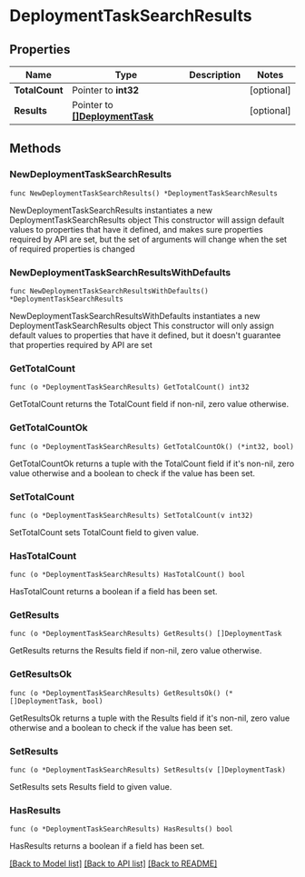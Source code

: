 # DeploymentTaskSearchResults

## Properties

Name | Type | Description | Notes
------------ | ------------- | ------------- | -------------
**TotalCount** | Pointer to **int32** |  | [optional] 
**Results** | Pointer to [**[]DeploymentTask**](DeploymentTask.md) |  | [optional] 

## Methods

### NewDeploymentTaskSearchResults

`func NewDeploymentTaskSearchResults() *DeploymentTaskSearchResults`

NewDeploymentTaskSearchResults instantiates a new DeploymentTaskSearchResults object
This constructor will assign default values to properties that have it defined,
and makes sure properties required by API are set, but the set of arguments
will change when the set of required properties is changed

### NewDeploymentTaskSearchResultsWithDefaults

`func NewDeploymentTaskSearchResultsWithDefaults() *DeploymentTaskSearchResults`

NewDeploymentTaskSearchResultsWithDefaults instantiates a new DeploymentTaskSearchResults object
This constructor will only assign default values to properties that have it defined,
but it doesn't guarantee that properties required by API are set

### GetTotalCount

`func (o *DeploymentTaskSearchResults) GetTotalCount() int32`

GetTotalCount returns the TotalCount field if non-nil, zero value otherwise.

### GetTotalCountOk

`func (o *DeploymentTaskSearchResults) GetTotalCountOk() (*int32, bool)`

GetTotalCountOk returns a tuple with the TotalCount field if it's non-nil, zero value otherwise
and a boolean to check if the value has been set.

### SetTotalCount

`func (o *DeploymentTaskSearchResults) SetTotalCount(v int32)`

SetTotalCount sets TotalCount field to given value.

### HasTotalCount

`func (o *DeploymentTaskSearchResults) HasTotalCount() bool`

HasTotalCount returns a boolean if a field has been set.

### GetResults

`func (o *DeploymentTaskSearchResults) GetResults() []DeploymentTask`

GetResults returns the Results field if non-nil, zero value otherwise.

### GetResultsOk

`func (o *DeploymentTaskSearchResults) GetResultsOk() (*[]DeploymentTask, bool)`

GetResultsOk returns a tuple with the Results field if it's non-nil, zero value otherwise
and a boolean to check if the value has been set.

### SetResults

`func (o *DeploymentTaskSearchResults) SetResults(v []DeploymentTask)`

SetResults sets Results field to given value.

### HasResults

`func (o *DeploymentTaskSearchResults) HasResults() bool`

HasResults returns a boolean if a field has been set.


[[Back to Model list]](../README.md#documentation-for-models) [[Back to API list]](../README.md#documentation-for-api-endpoints) [[Back to README]](../README.md)



